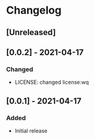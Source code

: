 # Changelog
<!-- https://keepachangelog.com/en/1.0.0/

Types of Changes:
### Added - for new features.
### Changed - for changes in existing functionality.
### Deprecated - for soon-to-be removed features.
### Removed - for now removed features.
### Fixed - for any bug fixes.
### Security - in case of vulnerabilities.

Example Format Below:

## [0.0.7] - 2015-02-16
### Added
- Link, and make it obvious that date format is ISO 8601.

### Changed
- Clarified the section on "Is there a standard change log format?".

### Fixed
- Fix Markdown links to tag comparison URL with footnote-style links.
-->
## [Unreleased]

## [0.0.2] - 2021-04-17
### Changed
- LICENSE: changed license:wq

## [0.0.1] - 2021-04-17

### Added
- Initial release
